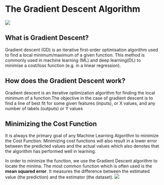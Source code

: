 # The Gradient Descent Algorithm
![](https://d2o2utebsixu4k.cloudfront.net/media/images/1566457804835-Image-18.jpg)

## What is Gradient Descent?

Gradient descent (GD) is an iterative first-order optimisation algorithm used to find a local minimum/maximum of a given function. This method is commonly used in machine learning (ML) and deep learning(DL) to minimise a cost/loss function (e.g. in a linear regression).


## How does the Gradient Descent work?
Gradient descent is an iterative optimization algorithm for finding the local minimum of a function.The objective in the case of gradient descent is to find a line of best fit for some given features (inputs), or X values, and any number of labels (outputs) or Y values

## Minimizing the Cost Function
It is always the primary goal of any Machine Learning Algorithm to minimize the Cost Function. 
Minimizing cost functions will also result in a lower error between the predicted values and the actual values which also denotes that the algorithm has performed well in learning. 

 In order to minimize the function, we  use the Gradient Descent algorithm to locate the minima. The most common function which is often used is the  **mean squared error**. It measures the difference between the estimated value (the prediction) and the estimator (the dataset).
 ![](https://d2o2utebsixu4k.cloudfront.net/media/images/1566459128498-Image-33.jpg)
